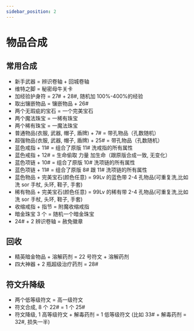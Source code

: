 ```yaml
---
sidebar_position: 2
---
```


# 物品合成

## 常用合成

- 新手武器 = 辨识卷轴 + 回城卷轴
- 维特之脚 = 秘密母牛关卡
- 加经验护身符 = 27# + 28#, 随机加 100%-400%的经验
- 取出镶嵌物品 = 镶嵌物品 + 26#
- 两个无瑕疵的宝石 = 一个完美宝石
- 两个魔法珠宝 = 一稀有珠宝
- 两个稀有珠宝 = 一魔法珠宝
- 普通物品(衣服, 武器, 帽子, 盾牌) + 7# = 带孔物品（孔数随机）
- 超强物品(衣服, 武器, 帽子, 盾牌) + 25# = 带孔物品（孔数随机）
- 蓝色戒指 + 11# = 组合了原版 11# 洗戒指的所有属性
- 蓝色戒指 + 12# = 生命偷取 力量 加生命（跟原版合成一致, 无变化）
- 蓝色项链 + 10# = 组合了原版 10# 洗项链的所有属性
- 蓝色项链 + 11# = 组合了原版 8# 跟 11# 洗项链的所有属性
- 蓝色物品 + 完美宝石(颜色任意) = 99Lv 的蓝色带 2-4 孔物品(可重复洗,比如洗 sor 手杖, 头环, 鞋子, 手套)
- 稀有物品 + 完美宝石(颜色任意) = 99Lv 的稀有带 2-4 孔物品(可重复洗,比如洗 sor 手杖, 头环, 鞋子, 手套)
- 收缩戒指 + 指节 = 附魔收缩戒指
- 暗金珠宝 3 个 = 随机一个暗金珠宝
- 24# + 2 辨识卷轴 = 赦免徽章

## 回收

- 精英暗金物品 + 溶解药剂 = 22 号符文 + 溶解药剂
- 四大神器 + 2 瓶超级治疗药剂 = 28#

## 符文升降级

- 两个低等级符文 = 高一级符文
- 符文合成, 8 个 22# = 1 个 25#
- 符文降级, 1 高等级符文 + 解毒药剂 = 1 低等级符文 (比如 33# + 解毒药剂 = 32#, 损失一半)
